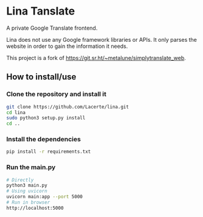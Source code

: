 # Lina Tanslate

A private Google Translate frontend.

Lina does not use any Google framework libraries or APIs. It only parses the website in order to gain the information it needs.

This project is a fork of https://git.sr.ht/~metalune/simplytranslate_web.

## How to install/use
### Clone the repository and install it
```sh
git clone https://github.com/Lacerte/lina.git
cd lina
sudo python3 setup.py install
cd ..
```

### Install the dependencies
```sh
pip install -r requirements.txt
```

### Run the main.py
```sh
# Directly
python3 main.py
# Using uvicorn
uvicorn main:app --port 5000
# Run in browser
http://localhost:5000
```
